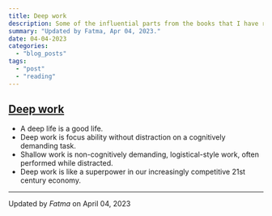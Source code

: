 ```yaml
---
title: Deep work
description: Some of the influential parts from the books that I have read.
summary: "Updated by Fatma, Apr 04, 2023."
date: 04-04-2023
categories:
  - "blog_posts"
tags:
  - "post"
  - "reading"
---
```

## [Deep work](https://www.calnewport.com/books/deep-work)

- A deep life is a good life.
- Deep work is focus ability without distraction on a cognitively demanding task.
- Shallow work is non-cognitively demanding, logistical-style work, often performed while distracted.
- Deep work is like a superpower in our increasingly competitive 21st century economy.

---

Updated by _Fatma_ on April 04, 2023
